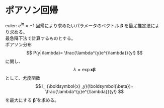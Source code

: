 # ポアソン回帰
euler: $e^{i\pi}=-1$
回帰により求めたいパラメータのベクトル $\boldsymbol{\beta}$ を最尤推定法により求める。<br>
最急降下法で計算するものとする。<br>
ポアソン分布
$$
P(y|\lambda)= \frac{\lambda^{y}e^{\lambda}}{y!}
$$
に関し、
$$
\lambda = \exp {\boldsymbol{x} \boldsymbol{\beta}}
$$
として、尤度関数
$$
l_ {\boldsymbol{x} ,y}(\boldsymbol{\beta})= \frac{\lambda^{y}e^{\lambda}}{y!}
$$
を最大にする $\boldsymbol{\hat{\beta}}$ を求める。

